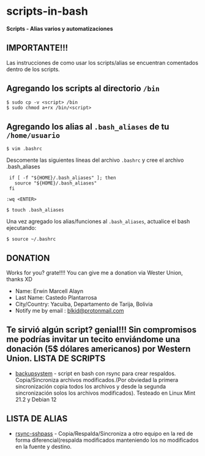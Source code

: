 # scripts-in-bash
#### Scripts - Alias varios y automatizaciones

IMPORTANTE!!!
----------

Las instrucciones de como usar los scripts/alias se encuentran comentados dentro de los scripts.

Agregando los scripts al directorio `/bin`
---------

```
$ sudo cp -v <script> /bin
$ sudo chmod a+rx /bin/<script>
```
Agregando los alias al `.bash_aliases` de tu `/home/usuario`
---------

```
$ vim .bashrc
```

Descomente las siguientes líneas del archivo `.bashrc` y cree el archivo .bash_aliases

```
 if [ -f "${HOME}/.bash_aliases" ]; then
   source "${HOME}/.bash_aliases"
 fi
```

```
:wq <ENTER>
```

```
$ touch .bash_aliases
```
Una vez agregado los alias/funciones al `.bash_aliases`, actualice el bash ejecutando:
```
$ source ~/.bashrc
```
DONATION
--------
Works for you? grate!!!! You can give me a donation via Wester Union, thanks XD

- Name: Erwin Marcell Alayn
- Last Name: Castedo Plantarrosa
- City/Country: Yacuiba, Departamento de Tarija, Bolivia
- Notify me by email : blkid@protonmail.com

Te sirvió algún script? genial!!!  Sin compromisos me podrías invitar un tecito enviándome una donación (5$ dólares americanos) por Western Union.
LISTA DE SCRIPTS
----------------

- [backupsystem](scripts/backupsystem) - script en bash con rsync para crear respaldos. Copia/Sincroniza archivos modificados.(Por obviedad la primera sincronización copia todos los archivos y desde la segunda sincronización solos los archivos modificados). Testeado en Linux Mint 21.2 y Debian 12
               
LISTA DE ALIAS
----------------
- [rsync-sshpass](alias/rsync-sshpass) - Copia/Respalda/Sincroniza a otro equipo en la red de forma diferencial(respalda modificados manteniendo los no modificados en la fuente y destino.
